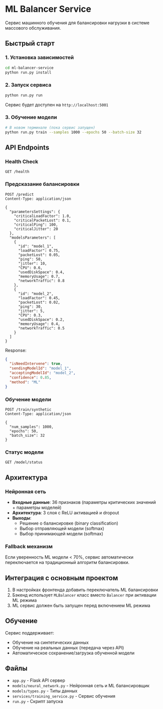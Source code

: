 # ML Balancer Service

Сервис машинного обучения для балансировки нагрузки в системе массового обслуживания.

## Быстрый старт

### 1. Установка зависимостей

```bash
cd ml-balancer-service
python run.py install
```

### 2. Запуск сервиса

```bash
python run.py run
```

Сервис будет доступен на `http://localhost:5001`

### 3. Обучение модели

```bash
# В новом терминале (пока сервис запущен)
python run.py train --samples 1000 --epochs 50 --batch-size 32
```

## API Endpoints

### Health Check
```
GET /health
```

### Предсказание балансировки
```
POST /predict
Content-Type: application/json

{
  "parametersSettings": {
    "criticalLoadFactor": 1.0,
    "criticalPacketLost": 0.1,
    "criticalPing": 100,
    "criticalJitter": 20
  },
  "modelsParameters": [
    {
      "id": "model_1",
      "loadFactor": 0.75,
      "packetLost": 0.05,
      "ping": 50,
      "jitter": 10,
      "CPU": 0.6,
      "usedDiskSpace": 0.4,
      "memoryUsage": 0.7,
      "networkTraffic": 0.8
    },
    {
      "id": "model_2", 
      "loadFactor": 0.45,
      "packetLost": 0.02,
      "ping": 30,
      "jitter": 5,
      "CPU": 0.3,
      "usedDiskSpace": 0.2,
      "memoryUsage": 0.4,
      "networkTraffic": 0.5
    }
  ]
}
```

Response:
```json
{
  "isNeedIntervene": true,
  "sendingModelId": "model_1",
  "acceptingModelId": "model_2",
  "confidence": 0.85,
  "method": "ML"
}
```

### Обучение модели
```
POST /train/synthetic
Content-Type: application/json

{
  "num_samples": 1000,
  "epochs": 50,
  "batch_size": 32
}
```

### Статус модели
```
GET /model/status
```

## Архитектура

### Нейронная сеть
- **Входные данные**: 36 признаков (параметры критических значений + параметры моделей)
- **Архитектура**: 3 слоя с ReLU активацией и dropout
- **Выходы**: 
  - Решение о балансировке (binary classification)
  - Выбор отправляющей модели (softmax)
  - Выбор принимающей модели (softmax)

### Fallback механизм
Если уверенность ML модели < 70%, сервис автоматически переключается на традиционный алгоритм балансировки.

## Интеграция с основным проектом

1. В настройках фронтенда добавить переключатель ML балансировки
2. Бэкенд использует `MLBalancer` класс вместо `Balancer` при активации ML режима
3. ML сервис должен быть запущен перед включением ML режима

## Обучение

Сервис поддерживает:
- Обучение на синтетических данных
- Обучение на реальных данных (передача через API)
- Автоматическое сохранение/загрузка обученной модели

## Файлы

- `app.py` - Flask API сервер
- `models/neural_network.py` - Нейронная сеть и ML балансировщик
- `models/types.py` - Типы данных
- `services/training_service.py` - Сервис обучения
- `run.py` - Скрипт запуска 